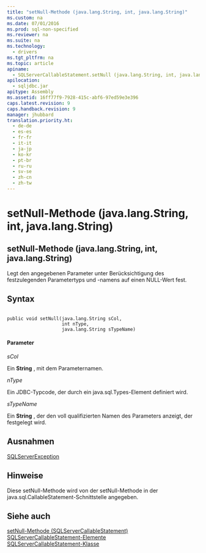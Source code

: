 ```yaml
---
title: "setNull-Methode (java.lang.String, int, java.lang.String)"
ms.custom: na
ms.date: 07/01/2016
ms.prod: sql-non-specified
ms.reviewer: na
ms.suite: na
ms.technology: 
  - drivers
ms.tgt_pltfrm: na
ms.topic: article
apiname: 
  - SQLServerCallableStatement.setNull (java.lang.String, int, java.lang.String)
apilocation: 
  - sqljdbc.jar
apitype: Assembly
ms.assetid: 16ff77f9-7928-415c-abf6-97ed59e3e396
caps.latest.revision: 9
caps.handback.revision: 9
manager: jhubbard
translation.priority.ht: 
  - de-de
  - es-es
  - fr-fr
  - it-it
  - ja-jp
  - ko-kr
  - pt-br
  - ru-ru
  - sv-se
  - zh-cn
  - zh-tw
---
```

# setNull-Methode (java.lang.String, int, java.lang.String)
    
## setNull\-Methode \(java.lang.String, int, java.lang.String\)  
 Legt den angegebenen Parameter unter Berücksichtigung des festzulegenden Parametertyps und \-namens auf einen NULL\-Wert fest.  
  
## Syntax  
  
```  
  
public void setNull(java.lang.String sCol,  
                    int nType,  
                    java.lang.String sTypeName)  
```  
  
#### Parameter  
 *sCol*  
  
 Ein **String** , mit dem Parameternamen.  
  
 *nType*  
  
 Ein JDBC\-Typcode, der durch ein java.sql.Types\-Element definiert wird.  
  
 *sTypeName*  
  
 Ein **String** , der den voll qualifizierten Namen des Parameters anzeigt, der festgelegt wird.  
  
## Ausnahmen  
 [SQLServerException](../content/SQLServerException-Class.md)  
  
## Hinweise  
 Diese setNull\-Methode wird von der setNull\-Methode in der java.sql.CallableStatement\-Schnittstelle angegeben.  
  
## Siehe auch  
 [setNull-Methode &#40;SQLServerCallableStatement&#41;](../content/setNull-Method--SQLServerCallableStatement-.md)   
 [SQLServerCallableStatement-Elemente](../content/SQLServerCallableStatement-Members.md)   
 [SQLServerCallableStatement-Klasse](../content/SQLServerCallableStatement-Class.md)  
  
  